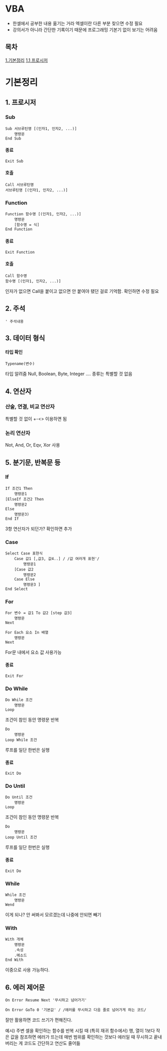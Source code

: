 # VBA

* 한셀에서 공부한 내용 옮기는 거라 엑셀이란 다른 부분 찾으면 수정 필요
* 강의서가 아니라 간단한 기록이기 때문에 프로그래밍 기본기 없이 보기는 어려움

## 목차
[1.기본정리](#기본정리)
[1.1 프로시저](#1.-프로시저)


# 기본정리
## 1. 프로시저

### Sub
```
Sub 서브루틴명 [(인자1, 인자2, ...)]
    명령문
End Sub
```
#### 종료
```
Exit Sub
```
#### 호출
```
Call 서브루틴명
서브루틴명 [(인자1, 인자2, ...)]
```
### Function
```
Function 함수명 [(인자1, 인자2, ...)]
    명령문
    [함수명 = 식]
End Function
```
#### 종료
```
Exit Function
```
#### 호출
```
Call 함수명
함수명 [(인자1, 인자2, ...)]
```
인자가 없으면 Call을 붙이고 없으면 안 붙여야 됐던 걸로 기억함.
확인하면 수정 필요

## 2. 주석
```
' 주석내용
```

## 3. 데이터 형식
#### 타입 확인
```
Typename(변수)
```
타입 알려줌
Null, Boolean, Byte, Integer .... 종류는 특별할 것 없음

## 4. 연산자
### 산술, 연결, 비교 연산자
특별할 것 없이 +-<> 이용하면 됨
### 논리 연산자
Not, And, Or, Eqv, Xor 사용

## 5. 분기문, 반복문 등
### If
```
If 조건1 Then
    명령문1
[ElseIf 조건2 Then
    명령문2
Else
    명령문3)
End If
```
3항 연산자가 되던가? 확인하면 추가

### Case
```
Select Case 표현식
    Case 값1 [,값3, 값4..] / /값 여러개 표현'/
        명령문1
    [Case 값2 
        명령문2
    Case Else
        명령문3 ]
End Select
```

### For
```
For 변수 = 값1 To 값2 [step 값3]
    명령문
Next
```
```
For Each 요소 In 배열
    명령문
Next
```
For문 내에서 요소 값 사용가능

#### 종료
```
Exit For
```

### Do While
```
Do While 조건
    명령문
Loop
```
조건이 참인 동안 명령문 반복
```
Do
    명령문
Loop While 조건
```
루프를 일단 한번은 실행
#### 종료
```
Exit Do
```

### Do Until
```
Do Until 조건
    명령문
Loop
```
조건이 참인 동안 명령문 반복
```
Do
    명령문
Loop Until 조건
```
루프를 일단 한번은 실행

#### 종료
```
Exit Do
```

### While
```
While 조건
    명령문
Wend
```
이게 되나? 안 써봐서 모르겠는데 나중에 안되면 빼기

### With
```
With 개체
    명령문
    .속성
    .메소드
End With
```
이중으로 사용 가능하다.

## 6. 에러 제어문
```
On Error Resume Next '무시하고 넘어가기'
 ```
 ```
On Error GoTo 0 '기본값' / /에러를 무시하고 다음 줄로 넘어가게 하는 코드/
```
잘만 활용하면 코드 쓰기가 편해진다.

예시)
주변 셀을 확인하는 함수를 반복 시킬 때 (특히 재귀 함수에서)
행, 열이 1보다 작은 값을 참조하면 에러가 뜨는데
매번 범위를 확인하는 것보다 에러일 때 무시하고 끝내버리는 게
코드도 간단하고 연산도 줄어듦
